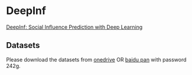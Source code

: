 # DeepInf

[DeepInf: Social Influence Prediction with Deep Learning](https://arxiv.org/abs/1807.05560)

## Datasets
Please download the datasets from [onedrive](https://1drv.ms/f/s!An4lcD8a80_7gzdLaanNUThTWwmy) OR [baidu pan]( https://pan.baidu.com/s/1YX3cHYaK_7UuX4qEnqgo9w) with password 242g.

